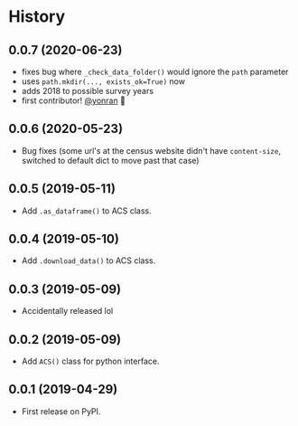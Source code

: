# History

## 0.0.7 (2020-06-23)
- fixes bug where `_check_data_folder()` would ignore the `path` parameter
- uses `path.mkdir(..., exists_ok=True)` now
- adds 2018 to possible survey years
- first contributor! [@yonran](https://github.com/yonran) 🎉

## 0.0.6 (2020-05-23)
- Bug fixes (some url's at the census website didn't have `content-size`, switched to default dict to move past that case)

## 0.0.5 (2019-05-11)
- Add `.as_dataframe()` to ACS class. 

## 0.0.4 (2019-05-10)
- Add `.download_data()` to ACS class. 

## 0.0.3 (2019-05-09)
- Accidentally released lol

## 0.0.2 (2019-05-09)
- Add `ACS()` class for python interface.

## 0.0.1 (2019-04-29)
-  First release on PyPI.
